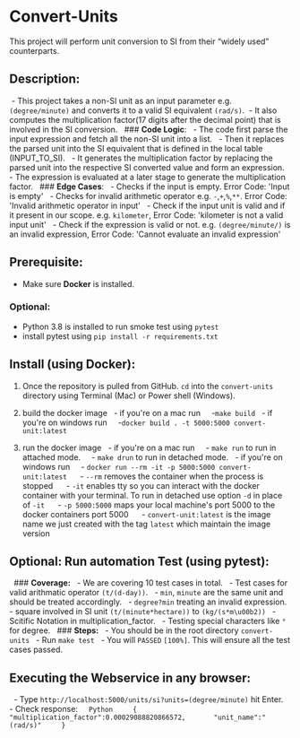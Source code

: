 # Convert-Units

This project will perform unit conversion to SI from their “widely used” counterparts.

## Description:
 - This project takes a non-SI unit as an input parameter e.g. `(degree/minute)` and converts it to a valid SI equivalent `(rad/s)`.
 - It also computes the multiplication factor(17 digits after the decimal point) that is involved in the SI conversion.
  ### **Code Logic**: 
  - The code first parse the input expression and fetch all the non-SI unit into a list.
  - Then it replaces the parsed unit into the SI equivalent that is defined in the local table (INPUT_TO_SI).
  - It generates the multiplication factor by replacing the parsed unit into the respective SI converted value and form an expression.
  - The expression is evaluated at a later stage to generate the multiplication factor.
  ### **Edge Cases**:
  - Checks if the input is empty. Error Code: 'Input is empty'
  - Checks for invalid arithmetic operator e.g. `-`,`+`,`%`,`**`. Error Code: 'Invalid arithmetic operator in input'
  - Check if the input unit is valid and if it present in our scope. e.g. `kilometer`, Error Code: 'kilometer is not a valid input unit'
  - Check if the expression is valid or not. e.g. `(degree/minute/)` is an invalid expression, Error Code: 'Cannot evaluate an invalid expression'

## Prerequisite: 
- Make sure **Docker** is installed.
### **Optional**: 
- Python 3.8 is installed to run smoke test using `pytest`
- install pytest using `pip install -r requirements.txt`


## Install (using Docker):

1. Once the repository is pulled from GitHub. `cd` into the `convert-units` directory using Terminal (Mac) or Power shell (Windows).

2. build the docker image
  - if you're on a mac run 
    -`make build`
  - if you're on windows run
    -`docker build . -t 5000:5000 convert-unit:latest`

3. run the docker image
  - if you're on a mac run 
    - `make run` to run in attached mode.
    - `make drun` to run in detached mode.
  - if you're on windows run
    - `docker run --rm -it -p 5000:5000 convert-unit:latest`
     - `--rm` removes the container when the process is stopped
     - `-it` enables tty so you can interact with the docker container with your terminal. To run in detached use option `-d` in place of `-it`
     - `-p 5000:5000` maps your local machine's port 5000 to the docker containers port 5000
     - `convert-unit:latest` is the image name we just created with the tag `latest` which maintain the image version

## Optional: Run automation Test (using pytest):

  ### **Coverage:**
  - We are covering 10 test cases in total.
  - Test cases for valid arithmatic operator `(t/(d-day))`.
  - `min`, `minute` are the same unit and should be treated accordingly.
  - `degree?min` treating an invalid expression.
  - square involved in SI unit `(t/(minute*hectare))` to `(kg/(s*m\u00b2))`
  - Scitific Notation in multiplication_factor.
  - Testing special characters like `°` for degree.
  ### **Steps:**
  - You should be in the root directory `convert-units`
  - Run `make test`
  - You will `PASSED` `[100%]`. This will ensure all the test cases passed.

## Executing the Webservice in any browser:

  - Type `http://localhost:5000/units/si?units=(degree/minute)` hit Enter.
  - Check response:
    ```Python
    {
      "multiplication_factor":0.00029088820866572,
      "unit_name":"(rad/s)"
    }
    ```
